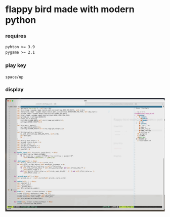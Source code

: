 # flappy bird made with modern python

### requires
```txt
pyhton >= 3.9
pygame >= 2.1
```
### play key
`space/up`

### display
![giphy](showcase/running.gif)
